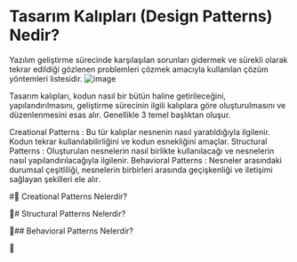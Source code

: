 # Tasarım Kalıpları (Design Patterns) Nedir?

Yazılım geliştirme sürecinde karşılaşılan sorunları gidermek ve sürekli olarak tekrar edildiği gözlenen problemleri çözmek amacıyla kullanılan çözüm yöntemleri listesidir. 
![image](https://github.com/MustafaFindik24/Design-Patterns/assets/91599453/c62565ee-ad11-4fed-9b6f-38278c21a963)

Tasarım kalıpları, kodun nasıl bir bütün haline getirileceğini, yapılandırılmasını, geliştirme sürecinin ilgili kalıplara göre oluşturulmasını ve düzenlenmesini esas alır.
Genellikle 3 temel başlıktan oluşur.

Creational Patterns : Bu tür kalıplar nesnenin nasıl yaratıldığıyla ilgilenir. Kodun tekrar kullanılabilirliğini ve kodun esnekliğini amaçlar.
Structural Patterns : Oluşturulan nesnelerin nasıl birlikte kullanılacağı ve nesnelerin nasıl yapılandırılacağıyla ilgilenir. 
Behavioral Patterns : Nesneler arasındaki durumsal çeşitliliği, nesnelerin birbirleri arasında geçişkenliği ve iletişimi sağlayan şekilleri ele alır.

#🎯 Creational Patterns Nelerdir?

🎯# Structural Patterns Nelerdir?

🎯## Behavioral Patterns Nelerdir?

📌
